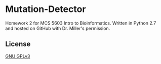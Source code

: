 Mutation-Detector
=================

Homework 2 for MCS 5603 Intro to Bioinformatics. Written in Python 2.7 and hosted on GitHub with Dr. Miller's permission.

## License ##

[GNU GPLv3](http://www.gnu.org/copyleft/gpl.html)
